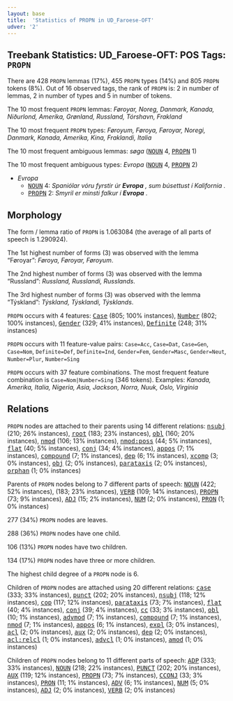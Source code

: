 ```yaml
---
layout: base
title:  'Statistics of PROPN in UD_Faroese-OFT'
udver: '2'
---
```


## Treebank Statistics: UD_Faroese-OFT: POS Tags: `PROPN`

There are 428 `PROPN` lemmas (17%), 455 `PROPN` types (14%) and 805 `PROPN` tokens (8%).
Out of 16 observed tags, the rank of `PROPN` is: 2 in number of lemmas, 2 in number of types and 5 in number of tokens.

The 10 most frequent `PROPN` lemmas: <em>Føroyar, Noreg, Danmark, Kanada, Niðurlond, Amerika, Grønland, Russland, Tórshavn, Frakland</em>

The 10 most frequent `PROPN` types:  <em>Føroyum, Føroya, Føroyar, Noregi, Danmark, Kanada, Amerika, Kina, Fraklandi, Italia</em>

The 10 most frequent ambiguous lemmas: <em>søga</em> (<tt><a href="fo_oft-pos-NOUN.html">NOUN</a></tt> 4, <tt><a href="fo_oft-pos-PROPN.html">PROPN</a></tt> 1)

The 10 most frequent ambiguous types:  <em>Evropa</em> (<tt><a href="fo_oft-pos-NOUN.html">NOUN</a></tt> 4, <tt><a href="fo_oft-pos-PROPN.html">PROPN</a></tt> 2)


* <em>Evropa</em>
  * <tt><a href="fo_oft-pos-NOUN.html">NOUN</a></tt> 4: <em>Spaniólar vóru fyrstir úr <b>Evropa</b> , sum búsettust í Kalifornia .</em>
  * <tt><a href="fo_oft-pos-PROPN.html">PROPN</a></tt> 2: <em>Smyril er minsti falkur í <b>Evropa</b> .</em>

## Morphology

The form / lemma ratio of `PROPN` is 1.063084 (the average of all parts of speech is 1.290924).

The 1st highest number of forms (3) was observed with the lemma “Føroyar”: <em>Føroya, Føroyar, Føroyum</em>.

The 2nd highest number of forms (3) was observed with the lemma “Russland”: <em>Russland, Russlandi, Russlands</em>.

The 3rd highest number of forms (3) was observed with the lemma “Týskland”: <em>Týskland, Týsklandi, Týsklands</em>.

`PROPN` occurs with 4 features: <tt><a href="fo_oft-feat-Case.html">Case</a></tt> (805; 100% instances), <tt><a href="fo_oft-feat-Number.html">Number</a></tt> (802; 100% instances), <tt><a href="fo_oft-feat-Gender.html">Gender</a></tt> (329; 41% instances), <tt><a href="fo_oft-feat-Definite.html">Definite</a></tt> (248; 31% instances)

`PROPN` occurs with 11 feature-value pairs: `Case=Acc`, `Case=Dat`, `Case=Gen`, `Case=Nom`, `Definite=Def`, `Definite=Ind`, `Gender=Fem`, `Gender=Masc`, `Gender=Neut`, `Number=Plur`, `Number=Sing`

`PROPN` occurs with 37 feature combinations.
The most frequent feature combination is `Case=Nom|Number=Sing` (346 tokens).
Examples: <em>Kanada, Amerika, Italia, Nigeria, Asia, Jackson, Norra, Nuuk, Oslo, Virginia</em>


## Relations

`PROPN` nodes are attached to their parents using 14 different relations: <tt><a href="fo_oft-dep-nsubj.html">nsubj</a></tt> (210; 26% instances), <tt><a href="fo_oft-dep-root.html">root</a></tt> (183; 23% instances), <tt><a href="fo_oft-dep-obl.html">obl</a></tt> (160; 20% instances), <tt><a href="fo_oft-dep-nmod.html">nmod</a></tt> (106; 13% instances), <tt><a href="fo_oft-dep-nmod-poss.html">nmod:poss</a></tt> (44; 5% instances), <tt><a href="fo_oft-dep-flat.html">flat</a></tt> (40; 5% instances), <tt><a href="fo_oft-dep-conj.html">conj</a></tt> (34; 4% instances), <tt><a href="fo_oft-dep-appos.html">appos</a></tt> (7; 1% instances), <tt><a href="fo_oft-dep-compound.html">compound</a></tt> (7; 1% instances), <tt><a href="fo_oft-dep-dep.html">dep</a></tt> (6; 1% instances), <tt><a href="fo_oft-dep-xcomp.html">xcomp</a></tt> (3; 0% instances), <tt><a href="fo_oft-dep-obj.html">obj</a></tt> (2; 0% instances), <tt><a href="fo_oft-dep-parataxis.html">parataxis</a></tt> (2; 0% instances), <tt><a href="fo_oft-dep-orphan.html">orphan</a></tt> (1; 0% instances)

Parents of `PROPN` nodes belong to 7 different parts of speech: <tt><a href="fo_oft-pos-NOUN.html">NOUN</a></tt> (422; 52% instances),  (183; 23% instances), <tt><a href="fo_oft-pos-VERB.html">VERB</a></tt> (109; 14% instances), <tt><a href="fo_oft-pos-PROPN.html">PROPN</a></tt> (73; 9% instances), <tt><a href="fo_oft-pos-ADJ.html">ADJ</a></tt> (15; 2% instances), <tt><a href="fo_oft-pos-NUM.html">NUM</a></tt> (2; 0% instances), <tt><a href="fo_oft-pos-PRON.html">PRON</a></tt> (1; 0% instances)

277 (34%) `PROPN` nodes are leaves.

288 (36%) `PROPN` nodes have one child.

106 (13%) `PROPN` nodes have two children.

134 (17%) `PROPN` nodes have three or more children.

The highest child degree of a `PROPN` node is 6.

Children of `PROPN` nodes are attached using 20 different relations: <tt><a href="fo_oft-dep-case.html">case</a></tt> (333; 33% instances), <tt><a href="fo_oft-dep-punct.html">punct</a></tt> (202; 20% instances), <tt><a href="fo_oft-dep-nsubj.html">nsubj</a></tt> (118; 12% instances), <tt><a href="fo_oft-dep-cop.html">cop</a></tt> (117; 12% instances), <tt><a href="fo_oft-dep-parataxis.html">parataxis</a></tt> (73; 7% instances), <tt><a href="fo_oft-dep-flat.html">flat</a></tt> (40; 4% instances), <tt><a href="fo_oft-dep-conj.html">conj</a></tt> (39; 4% instances), <tt><a href="fo_oft-dep-cc.html">cc</a></tt> (33; 3% instances), <tt><a href="fo_oft-dep-obl.html">obl</a></tt> (10; 1% instances), <tt><a href="fo_oft-dep-advmod.html">advmod</a></tt> (7; 1% instances), <tt><a href="fo_oft-dep-compound.html">compound</a></tt> (7; 1% instances), <tt><a href="fo_oft-dep-nmod.html">nmod</a></tt> (7; 1% instances), <tt><a href="fo_oft-dep-appos.html">appos</a></tt> (6; 1% instances), <tt><a href="fo_oft-dep-expl.html">expl</a></tt> (3; 0% instances), <tt><a href="fo_oft-dep-acl.html">acl</a></tt> (2; 0% instances), <tt><a href="fo_oft-dep-aux.html">aux</a></tt> (2; 0% instances), <tt><a href="fo_oft-dep-dep.html">dep</a></tt> (2; 0% instances), <tt><a href="fo_oft-dep-acl-relcl.html">acl:relcl</a></tt> (1; 0% instances), <tt><a href="fo_oft-dep-advcl.html">advcl</a></tt> (1; 0% instances), <tt><a href="fo_oft-dep-amod.html">amod</a></tt> (1; 0% instances)

Children of `PROPN` nodes belong to 11 different parts of speech: <tt><a href="fo_oft-pos-ADP.html">ADP</a></tt> (333; 33% instances), <tt><a href="fo_oft-pos-NOUN.html">NOUN</a></tt> (218; 22% instances), <tt><a href="fo_oft-pos-PUNCT.html">PUNCT</a></tt> (202; 20% instances), <tt><a href="fo_oft-pos-AUX.html">AUX</a></tt> (119; 12% instances), <tt><a href="fo_oft-pos-PROPN.html">PROPN</a></tt> (73; 7% instances), <tt><a href="fo_oft-pos-CCONJ.html">CCONJ</a></tt> (33; 3% instances), <tt><a href="fo_oft-pos-PRON.html">PRON</a></tt> (11; 1% instances), <tt><a href="fo_oft-pos-ADV.html">ADV</a></tt> (6; 1% instances), <tt><a href="fo_oft-pos-NUM.html">NUM</a></tt> (5; 0% instances), <tt><a href="fo_oft-pos-ADJ.html">ADJ</a></tt> (2; 0% instances), <tt><a href="fo_oft-pos-VERB.html">VERB</a></tt> (2; 0% instances)

